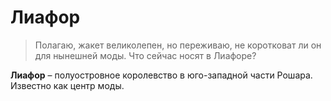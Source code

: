 # Лиафор

> Полагаю, жакет великолепен, но переживаю, не коротковат ли он для нынешней моды. Что сейчас носят в Лиафоре?

**Лиафор** – полуостровное королевство в юго-западной части Рошара. Известно как центр моды.
